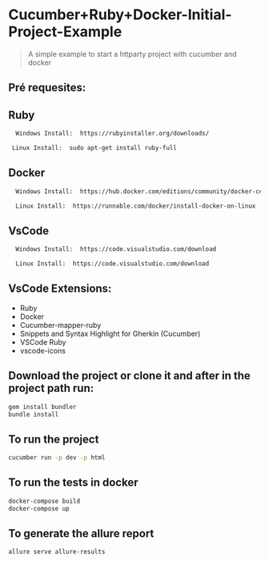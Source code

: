 # Cucumber+Ruby+Docker-Initial-Project-Example
> A simple example to start a httparty project with cucumber and docker


## Pré requesites:

## Ruby

```sh
  Windows Install:  https://rubyinstaller.org/downloads/
  ```
 ```sh
  Linux Install:  sudo apt-get install ruby-full
 ```
  
## Docker

```sh
  Windows Install:  https://hub.docker.com/editions/community/docker-ce-desktop-windows/
  ```
```sh
  Linux Install:  https://runnable.com/docker/install-docker-on-linux
```	
## VsCode

```sh
  Windows Install:  https://code.visualstudio.com/download
 ```
```sh
  Linux Install:  https://code.visualstudio.com/download
```
## VsCode Extensions:

  * Ruby	
  * Docker
  * Cucumber-mapper-ruby	
  * Snippets and Syntax Highlight for Gherkin (Cucumber)	
  * VSCode Ruby
  * vscode-icons
	
## Download the project or clone it and after in the project path run:

```sh
gem install bundler
bundle install
```
## To run the project

 ```sh
cucumber run -p dev -p html
```
## To run the tests in docker

 ```sh
docker-compose build
docker-compose up
```
## To generate the allure report

 ```sh
allure serve allure-results
```
